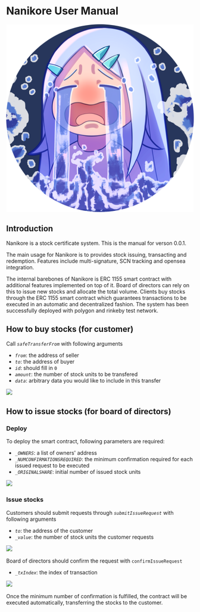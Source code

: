 # Nanikore User Manual

![](https://raw.githubusercontent.com/allen880117/nanikore/main/metadata/art/nanikore.png)

## Introduction

Nanikore is a stock certificate system. This is the manual for verson 0.0.1.

The main usage for Nanikore is to provides stock issuing, transacting and redemption. Features include multi-signature, SCN tracking and opensea integration.

The internal barebones of Nanikore is ERC 1155 smart contract with additional features implemented on top of it. Board of directors can rely on this to issue new stocks and allocate the total volume. Clients buy stocks through the ERC 1155 smart contract which guarantees transactions to be executed in an automatic and decentralized fashion. The system has been successfully deployed with polygon and rinkeby test network.

## How to buy stocks (for customer)

Call *`safeTransferFrom`* with following arguments
* *`from`*: the address of seller
* *`to`*: the address of buyer
* *`id`*: should fill in `0`
* *`amount`*: the number of stock units to be transfered
* *`data`*: arbitrary data you would like to include in this transfer

![](https://i.imgur.com/C0hL5K4.png)


## How to issue stocks (for board of directors)

### Deploy

To deploy the smart contract, following parameters are required:
* *`_OWNERS`*: a list of owners' address
* *`_NUMCONFIRMATIONSREQUIRED`*: the minimum confirmation required for each issued request to be executed
* *`_ORIGINALSHARE`*: initial number of issued stock units

![](https://i.imgur.com/onBdyVq.png)


### Issue stocks

Customers should submit requests through *`submitIssueRequest`* with following arguments
* *`to`*: the address of the customer
* *`_value`*: the number of stock units the customer requests

![](https://i.imgur.com/PUGCejB.png)


Board of directors should confirm the request with `confirmIssueRequest`
* *`_txIndex`*: the index of transaction

![](https://i.imgur.com/MYDZAW4.png)

Once the minimum number of confirmation is fulfilled, the contract will be executed automatically, transferring the stocks to the customer.

